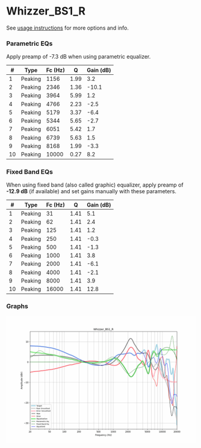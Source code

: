 # Whizzer_BS1_R
See [usage instructions](https://github.com/jaakkopasanen/AutoEq#usage) for more options and info.

### Parametric EQs
Apply preamp of -7.3 dB when using parametric equalizer.

|   # | Type    |   Fc (Hz) |    Q |   Gain (dB) |
|-----|---------|-----------|------|-------------|
|   1 | Peaking |      1156 | 1.99 |         3.2 |
|   2 | Peaking |      2346 | 1.36 |       -10.1 |
|   3 | Peaking |      3964 | 5.99 |         1.2 |
|   4 | Peaking |      4766 | 2.23 |        -2.5 |
|   5 | Peaking |      5179 | 3.37 |        -6.4 |
|   6 | Peaking |      5344 | 5.65 |        -2.7 |
|   7 | Peaking |      6051 | 5.42 |         1.7 |
|   8 | Peaking |      6739 | 5.63 |         1.5 |
|   9 | Peaking |      8168 | 1.99 |        -3.3 |
|  10 | Peaking |     10000 | 0.27 |         8.2 |

### Fixed Band EQs
When using fixed band (also called graphic) equalizer, apply preamp of **-12.9 dB** (if available) and set gains manually with these parameters.

|   # | Type    |   Fc (Hz) |    Q |   Gain (dB) |
|-----|---------|-----------|------|-------------|
|   1 | Peaking |        31 | 1.41 |         5.1 |
|   2 | Peaking |        62 | 1.41 |         2.4 |
|   3 | Peaking |       125 | 1.41 |         1.2 |
|   4 | Peaking |       250 | 1.41 |        -0.3 |
|   5 | Peaking |       500 | 1.41 |        -1.3 |
|   6 | Peaking |      1000 | 1.41 |         3.8 |
|   7 | Peaking |      2000 | 1.41 |        -6.1 |
|   8 | Peaking |      4000 | 1.41 |        -2.1 |
|   9 | Peaking |      8000 | 1.41 |         3.9 |
|  10 | Peaking |     16000 | 1.41 |        12.8 |

### Graphs
![](./Whizzer_BS1_R.png)
